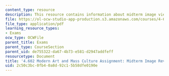 ```yaml
---
content_type: resource
description: This resource contains information about midterm image view list.
file: https://ol-ocw-studio-app-production.s3.amazonaws.com/courses/4-602-modern-art-and-mass-culture-spring-2012/2c50c3bc0fb40a8d92c15b58dfe0190e_MIT4_602S12_Midimgrviewlst.pdf
file_type: application/pdf
learning_resource_types:
- Exams
ocw_type: OCWFile
parent_title: Exams
parent_type: CourseSection
parent_uid: de755322-da67-4b73-e581-d2947addfeff
resourcetype: Document
title: '4.602 Modern Art and Mass Culture Assignment: Midterm Image Review List'
uid: 2c50c3bc-0fb4-0a8d-92c1-5b58dfe0190e
---
```

